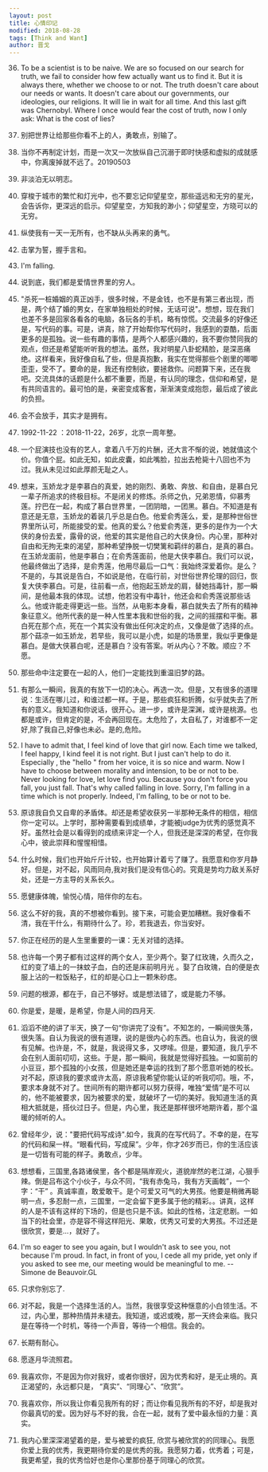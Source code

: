 ```yaml
---
layout: post
title: 心情印记
modified: 2018-08-28
tags: [Think and Want]
author: 晋戈
---
```


36. To be a scientist is to be naive. We are so focused on our search for truth, we fail to consider how few actually want us to find it. But it is always there, whether we choose to or not. The truth doesn't care about our needs or wants. It doesn't care about our governments, our ideologies, our religions. It will lie in wait for all time. And this last gift was Chernobyl. Where I once would fear the cost of truth, now I only ask: What is the cost of lies?

35. 别把世界让给那些你看不上的人，勇敢点，别输了。

34. 当你不再制定计划，而是一次又一次放纵自己沉溺于即时快感和虚拟的成就感中，你离废掉就不远了。20190503

33. 非淡泊无以明志。

32.	穿梭于城市的繁忙和灯光中，也不要忘记仰望星空，那些遥远和无穷的星光，会告诉你，更深远的启示。仰望星空，方知我的渺小；仰望星空，方晓可以的无穷。

31. 纵使我有一天一无所有，也不缺从头再来的勇气。

30. 击掌为誓，握手言和。

29. I'm falling.

28. 说到底，我们都是爱情世界里的穷人。

27. "杀死一桩婚姻的真正凶手，很多时候，不是金钱，也不是有第三者出现，而是，两个结了婚的男女，在家单独相处的时候，无话可说"。想想，现在我们也差不多是回家各看各的电脑，各玩各的手机，略有惊慌。交流最多的好像还是，写代码的事。可是，讲真，除了开始帮你写代码时，我感到的耍酷，后面更多的是孤独。说一些有趣的事情，是两个人都感兴趣的，我不要你赞同我的观点，但还是希望能听听我的想法。虽然，我对明星八卦蛇精脸，是深恶痛绝。这样看来，我好像自私了些，但是真抱歉，我实在觉得那些个剧里的唧唧歪歪，受不了。要命的是，我还有控制欲，要拯救你。问题算下来，还在我吧。交流具体的话题是什么都不重要，而是，有认同的理念，信仰和希望，是有共同语言的。最可怕的是，亲密变成客套，渐渐演变成抱怨，最后成了彼此的负担。

26. 会不会放手，其实才是拥有。

25. 1992-11-22 ：2018-11-22，26岁，北京一周年整。

24. 一个屁演技也没有的艺人，拿着八千万的片酬，还大言不惭的说，她就值这个价。你值个屁。如此无知，如此皮囊，如此嘴脸，拉出去枪毙十八回也不为过。我从未见过如此厚颜无耻之人。

23. 想来，玉娇龙才是李慕白的真爱，她的刚烈、勇敢、奔放、和自由，是慕白兄一辈子所追求的终极目标。不是闭关的修炼。杀师之仇，兄弟恩情，仰慕秀莲。拧巴在一起，构成了慕白世界里，一团阴暗，一团黑。慕白。不知道是有意还是无意，玉娇龙的着装几乎总是白色。他爱俞秀莲么，爱，是那种世俗世界里所认可，所能接受的爱。他真的爱么？他爱俞秀莲，更多的是作为一个大侠的身份去爱，露骨的说，他爱的其实是他自己的大侠身份。内心里，那种对自由和无拘无束的渴望，那种希望挣脱一切樊篱和羁绊的慕白，是真的慕白。在玉娇龙面前，他是李慕白；在俞秀莲面前，他是大侠李慕白。我们可以说，他最终做出了选择，是俞秀莲，他用尽最后一口气：我始终深爱着你。是么？不是的，与其说是告白，不如说是他，在临行前，对世俗世界伦理的回归，恢复大侠李慕白。可是，往前看一点，他抱起玉娇龙的肩，替她挡毒针，那一瞬间，是他最本我的体现。试想，他若没有中毒针，他还会和俞秀莲说那些话么。他或许能走得更远一些。当然，从电影本身看，慕白就失去了所有的精神象征意义。他所代表的是一种人性里本我和世俗的我，之间的摇摆和平衡。慕白死在那个点，死在一个其实没有做出任何决定的点，又像是做了选择的点。那个菇凉一如玉娇龙，若早些，我可以是小虎，如是的场景里，我似乎更像是慕白。是做大侠慕白呢，还是慕白？没有答案。听从内心？不敢。顺应？不愿。

22. 那些命中注定要在一起的人，他们一定能找到重温旧梦的路。

21. 有那么一瞬间，我真的有放下一切的决心。再选一次。但是，又有很多的道理说：生活在哪儿过，和谁过都一样。于是，那些疯狂和折腾，似乎就失去了所有的意义。我知道和你说话，很开心。进一步，或许是深渊，或许是桃源。也都是或许，但肯定的是，不会再回现在。太危险了，太自私了，对谁都不一定好,除了我自己,好像也未必。是的,危险。

20. I have to admit that, I feel kind of love that girl now. Each time we talked, I feel happy, I kind feel it is not right. But I just can't help to do it. Especially , the "hello " from her voice, it is so nice and warm. Now I have to choose between morality and intension, to be or not to be. Never looking for love, let love find you. Because you don't force you fall, you just fall. That's why called falling in love. Sorry, I'm falling in a time which is not properly. Indeed, I'm falling, to be or not to be. 

19. 原谅我自负又自卑的矛盾体。却还是希望收获另一半那种无条件的相信，相信你一定可以。上学时，那种需要看到成绩单，才能被judge为优秀的感觉真不好。虽然社会是以看得到的成绩来评定一个人，但我还是深深的希望，在你我心中，彼此崇拜和惺惺相惜。

18. 什么时候，我们也开始斤斤计较，也开始算计着亏了赚了。我愿意和你岁月静好。但是，对不起，风雨同舟,我对我们是没有信心的。究竟是势均力敌关系好处，还是一方主导的关系长久。

17.  愿健康体魄，愉悦心情，陪伴你的左右。

16.  这么不好的我，真的不想被你看到。接下来，可能会更加糟糕。我好像看不清，我在干什么，有期待什么了。珍，若我退去，你当安好。

15.  你正在经历的是人生里重要的一课：无关对错的选择。

14.  也许每一个男子都有过这样的两个女人，至少两个。娶了红玫瑰，久而久之，红的变了墙上的一抹蚊子血，白的还是床前明月光 。娶了白玫瑰，白的便是衣服上沾的一粒饭粘子，红的却是心口上一颗朱砂痣。

13.  问题的根源，都在于，自己不够好。或是想法错了，或是能力不够。

12. 你是爱，是暖，是希望，你是人间的四月天.

11. 滔滔不绝的讲了半天，换了一句“你讲完了没有”。不知怎的，一瞬间很失落，很失落。自认为我说的很有道理，说的是很内心的东西。也自认为，我说的很有见解。也许是，不，就是，我说得又多，又啰嗦。但是，要知道，我几乎不会在别人面前叨叨，这些。于是，那一瞬间，我就是觉得好孤独。一如窗前的小豆豆，那个孤独的小女孩，但是她还是幸运的找到了那个愿意听她的校长。对不起，原谅我的要求或许太高，原谅我希望你能认证的听我叨叨。哦，不，要求本身就不对了。世间所有的期许都可以努力获得，唯独“爱情”是不可以的，他不能被要求，因为被要求的爱，就破坏了一切的美好。我知道生活的真相大抵就是，搭伙过日子。但是，内心里，我还是那样很坏地期许着，那个温暖的倾听的人。

10. 曾经年少，说："要把代码写成诗".如今，我真的在写代码了。不幸的是，在写的代码和屎一样。“眼看代码，写成屎”。少年，你才26岁而已，你的生活应该是一切皆有可能的样子。勇敢点，少年。

9. 想想看，三国里,各路诸侯里，各个都是隔岸观火，道貌岸然的老江湖，心狠手辣。倒是吕布这个小伙子，与众不同，“我有赤兔马，我有方天画戟”，一个字：“干” 。真诚率直，敢爱敢干。是个可爱又可气的大男孩。他要是稍微再聪明一点，多忍耐一点，三国里，一定会留下更多属于他的精彩。。讲真，这样的人是不该有这样的下场的，但是也只是不该。如此的性格，注定悲剧。一如当下的社会里，亦是容不得这样阳光、果敢，优秀又可爱的大男孩。不过还是很欣赏，要是...，就好了。

8. I'm so eager to see you again, but I wouldn't ask to see you, not because I'm proud. In fact, in front of you, I cede all my pride, yet only if you asked to see me, our meeting would be meaningful to me. -- Simone de Beauvoir.GL

7. 只求你别忘了.

6. 对不起，我是一个选择生活的人。当然，我很享受这种惬意的小白领生活。不过，内心里，那种热情并未褪去。我知道，或迟或晚，那一天终会来临。我只是在等待一个时机，等待一个声音，等待一个相信。我会的。

5. 长期有耐心。

4. 愿逐月华流照君。

3. 我喜欢你，不是因为你对我好，或者你很好，因为优秀和好，是无止境的。真正渴望的，永远都只是， “真实”、“同理心”、“欣赏”。

2. 我喜欢你，所以我让你看见我所有的好；而让你看见我所有的不好，却是我对你最真切的爱。因为好与不好的我，合在一起，就有了爱中最永恒的力量：真实。

1. 我内心里深深渴望着的是，爱与被爱的疯狂, 欣赏与被欣赏的的同理心。我愿你爱上我的优秀，我更期待你爱的是优秀的我。我愿努力着，优秀着；可是，我更希望，我的优秀恰好也是你心里那份基于同理心的欣赏。

